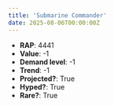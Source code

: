 ```yaml
---
title: 'Submarine Commander'
date: 2025-08-06T00:00:00Z
---
```

- **RAP**: 4441
- **Value**: -1
- **Demand level**: -1
- **Trend**: -1
- **Projected?**: True
- **Hyped?**: True
- **Rare?**: True
